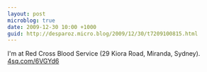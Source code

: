```yaml
---
layout: post
microblog: true
date: 2009-12-30 10:00 +1000
guid: http://desparoz.micro.blog/2009/12/30/t7209100815.html
---
```

I'm at Red Cross Blood Service (29 Kiora Road, Miranda, Sydney). [4sq.com/6VGYd6](http://4sq.com/6VGYd6)
